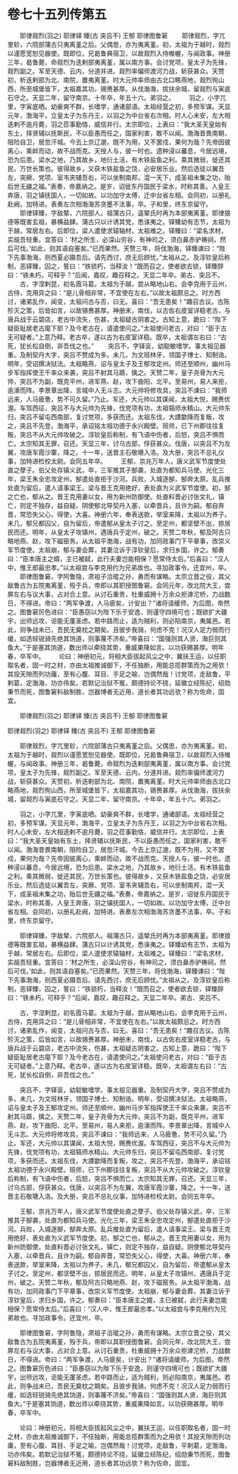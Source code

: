 # 卷七十五列传第五

　　耶律觌烈(羽之) 耶律铎 臻(古 突吕不) 王郁 耶律图鲁窘 　　耶律觌烈，字兀里轸，六院部蒲古只夷离堇之后。父偶思，亦为夷离堇。初，太祖为于越时，觌烈以谨愿宽恕见器使。既即位，兄曷鲁典宿卫，以故觌烈入侍帷幄，与闻政事。神册三年，曷鲁薨，命觌烈为迭剌部夷离堇，属以南方事。会讨党项，皇太子为先锋，觌烈副之。军至天德、云内，分道并进。觌烈率偏师渡河力战，斩获甚众。天赞初，析迭剌部为北、南院，置夷离堇。时大元帅率师由古北口略燕地，觌烈徇山西，所至城堡皆下，太祖嘉其功，锡赉甚厚。从伐渤海，拔扶余城，留觌烈与寅底石守之。天显二年，留守南京。十年卒，年五十六。弟羽之。 　　羽之，小字兀里，字寅底哂。幼豪爽不群，长嗜学，通诸部语。太祖经营之初，多预军谋。天显元年，渤海平，立皇太子为东丹王，以羽之为中台省右次相。时人心未安，左大相迭剌不逾月薨，羽之莅事勤恪，威信并行。太宗即位，上表曰：“我大圣天皇始有东土，择贤辅以抚斯民，不以臣愚而任之，国家利害，敢不以闻。渤海昔畏南朝，阻险自卫，居忽汗城。今去上京辽邈，既不为用，又不罢戍，果何为哉？先帝因彼离心，乘衅而动，故不战而克。天授人与，彼一时也。遗种浸以蕃息，今居远境，恐为后患。梁水之地，乃其故乡，地衍土活，有木铁盐鱼之利。乘其微弱，徙还其民，万世长策也。彼得故乡，又获木铁盐鱼之饶，必安居乐业。然后选徒以翼吾左，突厥、党项、室韦夹辅吾右，可以坐制南邦，混一天下，成圣祖未集之功，贻后世无疆之福。”表奏，帝嘉纳之。是岁，诏徙东丹国民于梁水，时称其善。人皇王奔唐，羽之镇抚国人，一切如故。以功加守太傅，迁中台省左相。会同初，以册礼赴阙，加特进。表奏左次相渤海苏贪墨不法事，卒。子和里，终东京留守。 　　耶律铎臻，字敌辇，六院部人。祖蒲古只，遥辇氏时再为本部夷离堇。耶律狼德等既害玄祖，暴横益肆。蒲古只以计诱其党，悉诛夷之。铎臻幼有志节，太祖为于越，常居左右。后即位，梁人遣使求辕轴材，太祖难之。铎臻曰：“梁名求材，实觇吾轻重。宜答曰：‘材之所生，必深山穷谷，有神司之，须白鼻赤驴祷祠，然后可伐。’如此，则其语自塞矣。”已而果然。天赞三年，将伐渤海，铎臻谏曰：“陛下先事渤海，则西夏必蹑吾后。请先西讨，庶无后顾忧。”太祖从之。及淳钦皇后称制，恶铎臻，囚之，誓曰：“铁锁朽，当释汝！”既而召之，使者欲去锁，铎臻辞曰：“铁未朽，可释乎？”后闻，嘉叹，趣召释之。天显二年卒。弟古、突吕不。 　　古，字涅剌昆，初名霞马葛。太祖为于越，尝从略地山右。会李克用于云州，古侍，克用异之曰：“是儿骨相非常，不宜使在左右。”以故太祖颇忌之。时方西讨，诸弟乱作，闻变，太祖问古与否，曰无。喜曰：“吾无患矣！”趣召古议。古陈殄灭之策，后皆如言，以故锡赉甚厚。神册末，南伐，以古佐右皮室详稳老古，与唐兵战于云碧店，老古中流矢，伤甚，太祖疑古阴害之。古知上意，跪曰：“陛下疑臣耻居老古麾下耶？及今老古在，请遣使问之。”太祖使问老古，对曰：“臣于古无可疑者。”上意乃释。老古卒，遂以古为右皮室详稳。既卒，太祖谓左右曰：“古死，犹长松自倒，非吾伐之也。” 　　突吕不，字铎衮，幼聪敏嗜学。事太祖见器重。及制契丹大字，突吕不赞成为多。未几，为文班林牙，领国子博士、知制诰。明年，受诏撰决狱法。太祖略燕，诏与皇太子及王郁攻定州。师还至顺州，幽州马步军指挥使王千率众来袭，突吕不射其马踬，擒之。天赞二年，皇子尧骨为大元帅，突吕不为副，既克平州，进军燕、赵，攻下曲阳、北平。至易州，易人来拒，逾濠而阵。李景章出降，言城中人无斗志。大元帅将修攻具，突吕不谏曰：“我师远来，人马疲惫，势不可久留。”乃止。军还，大元帅以其谋闻，太祖大悦，赐赉优渥。车驾西征，突吕不与大元帅为先锋，伐党项有功，太祖犒师水精山。大元帅东归，突吕不留屯西南部，复讨党项，多获而还。太祖东伐，大諲歙降而复叛，攻之，突吕不先登。渤海平，承诏铭太祖功德于永兴殿壁。班师，已下州郡往往复叛，突吕不从大元帅攻破之。淳钦皇后称制，有飞语中伤者，后怒，突吕不惧而亡。太宗知其无罪，召还。天显三年，讨乌古部，俘获甚众。伐唐，以突吕不为左翼，攻唐军霞沙寨，降之。十一年，送晋主石敬瑭入洛。及大册，突吕不总礼仪事，加特进检校太尉。会同五年卒。 　　王郁，京兆万年人，唐义武军节度使处直之孽子。伯父处存镇义武，卒，三军推其子郜袭，处直为都知兵马使。光化三年，梁王朱全忠攻定州，郜遣处直拒于沙河。兵败，入城逐郜，郜奔太原。乱兵推处直为留后，遣人请事梁王。梁与晋王克用绝好，表处直为义武军节度使。初，郜之亡也，郁从之。晋王克用妻以女，用为新州防御使。处直料晋必讨张文礼，镇亡，则定不独存，益自疑。阴使郁北导契丹入塞，以牵晋兵，且许为嗣。郁自奔晋，常恐失父心，得使，大喜。神册六年，奉表送款，举室来降，太祖以为养子。未几，郁兄都囚父，自为留后，帝遣郁从皇太子讨之。至定州，都坚壁不出，掠居民而还。明年，从皇太子攻镇州，遇唐兵于定州，破之。天赞二年秋，郁及阿古只略地燕、赵，攻下磁窑务。从太祖平渤海，战有功，加同政事门下平章事，改崇义军节度使。太祖崩，郁与妻会葬，其妻泣诉于淳钦皇后，求归乡国，许之。郁奏曰：“臣本唐主之婿，主已被弑，此行夫妻岂能相保？愿常侍太后。”后喜曰：“汉人中，惟王郎最忠孝。”以太祖尝与李克用约为兄弟故也。寻加政事令。还宜州，卒。 　　耶律图鲁窘，字阿鲁隐，肃祖子洽瑽之孙，勇而有谋略。太宗立晋之役，其父敌鲁古为五院夷离堇，殁于兵，帝即以其职授图鲁窘。会同元年，改北院大王，尝屏左右与议大事，占对合上意。从讨石重贵，杜重威拥十万余众拒滹沱桥，力战数日，不得进。帝曰：“两军争渡，人马疲矣，计安出？”诸将请缓师，为后图，帝然之。图鲁窘厉色进曰：“臣愚窃以为陛下乐于安逸，则谨守四境可也；既欲扩大疆宇，出师远攻，讵能无廑圣虑。若中路而止，适为贼利，则必陷南京，夷属邑。若此，则争战未已，吾民无奠枕之期矣。且彼步我骑，何虑不克！况汉人足力弱而行缓，如选轻锐骑先绝其饷道，则事蔑不济矣。”帝喜曰：“国强则其人贤，海巨则其鱼大。”于是塞其饷道，数出师以牵挠其势，重威果降如言。以功获赐甚厚。明年春，卒军中。 　　论曰：神册初元，将相大臣拔起风尘之中，翼扶王运，以任职取名者，固一时之材，亦由太祖推诚御下，不任独断，用能总揽群策而为之用欤！其投天隙而列功庸，至有心腹、耳目、手足之喻，岂偶然哉！讨党项，走敌鲁，平剌葛，定渤海，功亦伟矣。若默记治狱不冤，颇德持论不挠，延徽立经陈纪，绍勋秉节而死，图鲁窘料敌制胜，岂器博者无近用，道长者其功远欤？称为佐命，固宜。

　　耶律觌烈(羽之) 耶律铎 臻(古 突吕不) 王郁 耶律图鲁窘

耶律觌烈(羽之) 耶律铎 臻(古 突吕不) 王郁 耶律图鲁窘

　　耶律觌烈，字兀里轸，六院部蒲古只夷离堇之后。父偶思，亦为夷离堇。初，太祖为于越时，觌烈以谨愿宽恕见器使。既即位，兄曷鲁典宿卫，以故觌烈入侍帷幄，与闻政事。神册三年，曷鲁薨，命觌烈为迭剌部夷离堇，属以南方事。会讨党项，皇太子为先锋，觌烈副之。军至天德、云内，分道并进。觌烈率偏师渡河力战，斩获甚众。天赞初，析迭剌部为北、南院，置夷离堇。时大元帅率师由古北口略燕地，觌烈徇山西，所至城堡皆下，太祖嘉其功，锡赉甚厚。从伐渤海，拔扶余城，留觌烈与寅底石守之。天显二年，留守南京。十年卒，年五十六。弟羽之。

　　羽之，小字兀里，字寅底哂。幼豪爽不群，长嗜学，通诸部语。太祖经营之初，多预军谋。天显元年，渤海平，立皇太子为东丹王，以羽之为中台省右次相。时人心未安，左大相迭剌不逾月薨，羽之莅事勤恪，威信并行。太宗即位，上表曰：“我大圣天皇始有东土，择贤辅以抚斯民，不以臣愚而任之，国家利害，敢不以闻。渤海昔畏南朝，阻险自卫，居忽汗城。今去上京辽邈，既不为用，又不罢戍，果何为哉？先帝因彼离心，乘衅而动，故不战而克。天授人与，彼一时也。遗种浸以蕃息，今居远境，恐为后患。梁水之地，乃其故乡，地衍土活，有木铁盐鱼之利。乘其微弱，徙还其民，万世长策也。彼得故乡，又获木铁盐鱼之饶，必安居乐业。然后选徒以翼吾左，突厥、党项、室韦夹辅吾右，可以坐制南邦，混一天下，成圣祖未集之功，贻后世无疆之福。”表奏，帝嘉纳之。是岁，诏徙东丹国民于梁水，时称其善。人皇王奔唐，羽之镇抚国人，一切如故。以功加守太傅，迁中台省左相。会同初，以册礼赴阙，加特进。表奏左次相渤海苏贪墨不法事，卒。子和里，终东京留守。

　　耶律铎臻，字敌辇，六院部人。祖蒲古只，遥辇氏时再为本部夷离堇。耶律狼德等既害玄祖，暴横益肆。蒲古只以计诱其党，悉诛夷之。铎臻幼有志节，太祖为于越，常居左右。后即位，梁人遣使求辕轴材，太祖难之。铎臻曰：“梁名求材，实觇吾轻重。宜答曰：‘材之所生，必深山穷谷，有神司之，须白鼻赤驴祷祠，然后可伐。’如此，则其语自塞矣。”已而果然。天赞三年，将伐渤海，铎臻谏曰：“陛下先事渤海，则西夏必蹑吾后。请先西讨，庶无后顾忧。”太祖从之。及淳钦皇后称制，恶铎臻，囚之，誓曰：“铁锁朽，当释汝！”既而召之，使者欲去锁，铎臻辞曰：“铁未朽，可释乎？”后闻，嘉叹，趣召释之。天显二年卒。弟古、突吕不。

　　古，字涅剌昆，初名霞马葛。太祖为于越，尝从略地山右。会李克用于云州，古侍，克用异之曰：“是儿骨相非常，不宜使在左右。”以故太祖颇忌之。时方西讨，诸弟乱作，闻变，太祖问古与否，曰无。喜曰：“吾无患矣！”趣召古议。古陈殄灭之策，后皆如言，以故锡赉甚厚。神册末，南伐，以古佐右皮室详稳老古，与唐兵战于云碧店，老古中流矢，伤甚，太祖疑古阴害之。古知上意，跪曰：“陛下疑臣耻居老古麾下耶？及今老古在，请遣使问之。”太祖使问老古，对曰：“臣于古无可疑者。”上意乃释。老古卒，遂以古为右皮室详稳。既卒，太祖谓左右曰：“古死，犹长松自倒，非吾伐之也。”

　　突吕不，字铎衮，幼聪敏嗜学。事太祖见器重。及制契丹大字，突吕不赞成为多。未几，为文班林牙，领国子博士、知制诰。明年，受诏撰决狱法。太祖略燕，诏与皇太子及王郁攻定州。师还至顺州，幽州马步军指挥使王千率众来袭，突吕不射其马踬，擒之。天赞二年，皇子尧骨为大元帅，突吕不为副，既克平州，进军燕、赵，攻下曲阳、北平。至易州，易人来拒，逾濠而阵。李景章出降，言城中人无斗志。大元帅将修攻具，突吕不谏曰：“我师远来，人马疲惫，势不可久留。”乃止。军还，大元帅以其谋闻，太祖大悦，赐赉优渥。车驾西征，突吕不与大元帅为先锋，伐党项有功，太祖犒师水精山。大元帅东归，突吕不留屯西南部，复讨党项，多获而还。太祖东伐，大諲歙降而复叛，攻之，突吕不先登。渤海平，承诏铭太祖功德于永兴殿壁。班师，已下州郡往往复叛，突吕不从大元帅攻破之。淳钦皇后称制，有飞语中伤者，后怒，突吕不惧而亡。太宗知其无罪，召还。天显三年，讨乌古部，俘获甚众。伐唐，以突吕不为左翼，攻唐军霞沙寨，降之。十一年，送晋主石敬瑭入洛。及大册，突吕不总礼仪事，加特进检校太尉。会同五年卒。

　　王郁，京兆万年人，唐义武军节度使处直之孽子。伯父处存镇义武，卒，三军推其子郜袭，处直为都知兵马使。光化三年，梁王朱全忠攻定州，郜遣处直拒于沙河。兵败，入城逐郜，郜奔太原。乱兵推处直为留后，遣人请事梁王。梁与晋王克用绝好，表处直为义武军节度使。初，郜之亡也，郁从之。晋王克用妻以女，用为新州防御使。处直料晋必讨张文礼，镇亡，则定不独存，益自疑。阴使郁北导契丹入塞，以牵晋兵，且许为嗣。郁自奔晋，常恐失父心，得使，大喜。神册六年，奉表送款，举室来降，太祖以为养子。未几，郁兄都囚父，自为留后，帝遣郁从皇太子讨之。至定州，都坚壁不出，掠居民而还。明年，从皇太子攻镇州，遇唐兵于定州，破之。天赞二年秋，郁及阿古只略地燕、赵，攻下磁窑务。从太祖平渤海，战有功，加同政事门下平章事，改崇义军节度使。太祖崩，郁与妻会葬，其妻泣诉于淳钦皇后，求归乡国，许之。郁奏曰：“臣本唐主之婿，主已被弑，此行夫妻岂能相保？愿常侍太后。”后喜曰：“汉人中，惟王郎最忠孝。”以太祖尝与李克用约为兄弟故也。寻加政事令。还宜州，卒。

　　耶律图鲁窘，字阿鲁隐，肃祖子洽瑽之孙，勇而有谋略。太宗立晋之役，其父敌鲁古为五院夷离堇，殁于兵，帝即以其职授图鲁窘。会同元年，改北院大王，尝屏左右与议大事，占对合上意。从讨石重贵，杜重威拥十万余众拒滹沱桥，力战数日，不得进。帝曰：“两军争渡，人马疲矣，计安出？”诸将请缓师，为后图，帝然之。图鲁窘厉色进曰：“臣愚窃以为陛下乐于安逸，则谨守四境可也；既欲扩大疆宇，出师远攻，讵能无廑圣虑。若中路而止，适为贼利，则必陷南京，夷属邑。若此，则争战未已，吾民无奠枕之期矣。且彼步我骑，何虑不克！况汉人足力弱而行缓，如选轻锐骑先绝其饷道，则事蔑不济矣。”帝喜曰：“国强则其人贤，海巨则其鱼大。”于是塞其饷道，数出师以牵挠其势，重威果降如言。以功获赐甚厚。明年春，卒军中。

　　论曰：神册初元，将相大臣拔起风尘之中，翼扶王运，以任职取名者，固一时之材，亦由太祖推诚御下，不任独断，用能总揽群策而为之用欤！其投天隙而列功庸，至有心腹、耳目、手足之喻，岂偶然哉！讨党项，走敌鲁，平剌葛，定渤海，功亦伟矣。若默记治狱不冤，颇德持论不挠，延徽立经陈纪，绍勋秉节而死，图鲁窘料敌制胜，岂器博者无近用，道长者其功远欤？称为佐命，固宜。
